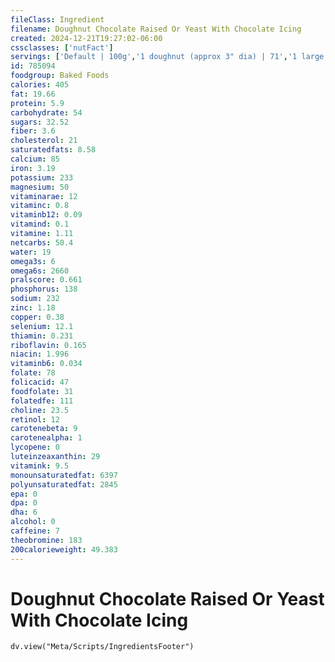 ```yaml
---
fileClass: Ingredient
filename: Doughnut Chocolate Raised Or Yeast With Chocolate Icing
created: 2024-12-21T19:27:02-06:00
cssclasses: ['nutFact']
servings: ['Default | 100g','1 doughnut (approx 3" dia) | 71','1 large doughnut (approx 3-1/2" - 4" dia) | 102','1 doughnut hole | 23']
id: 785094
foodgroup: Baked Foods
calories: 405
fat: 19.66
protein: 5.9
carbohydrate: 54
sugars: 32.52
fiber: 3.6
cholesterol: 21
saturatedfats: 8.58
calcium: 85
iron: 3.19
potassium: 233
magnesium: 50
vitaminarae: 12
vitaminc: 0.8
vitaminb12: 0.09
vitamind: 0.1
vitamine: 1.11
netcarbs: 50.4
water: 19
omega3s: 6
omega6s: 2660
pralscore: 0.661
phosphorus: 138
sodium: 232
zinc: 1.18
copper: 0.38
selenium: 12.1
thiamin: 0.231
riboflavin: 0.165
niacin: 1.996
vitaminb6: 0.034
folate: 78
folicacid: 47
foodfolate: 31
folatedfe: 111
choline: 23.5
retinol: 12
carotenebeta: 9
carotenealpha: 1
lycopene: 0
luteinzeaxanthin: 29
vitamink: 9.5
monounsaturatedfat: 6397
polyunsaturatedfat: 2845
epa: 0
dpa: 0
dha: 6
alcohol: 0
caffeine: 7
theobromine: 183
200calorieweight: 49.383
---
```


# Doughnut Chocolate Raised Or Yeast With Chocolate Icing

```dataviewjs
dv.view("Meta/Scripts/IngredientsFooter")
```